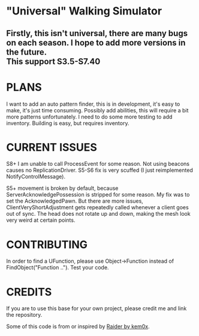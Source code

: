 # "Universal" Walking Simulator
## Firstly, this isn't universal, there are many bugs on each season. I hope to add more versions in the future. <br>This support S3.5-S7.40

# PLANS

I want to add an auto pattern finder, this is in development, it's easy to make, it's just time consuming.
Possibly add abilities, this will require a bit more patterns unfortunately.
I need to do some more testing to add inventory.
Building is easy, but requires inventory.

# CURRENT ISSUES

S8+ I am unable to call ProcessEvent for some reason.
Not using beacons causes no ReplicationDriver.
S5-S6 fix is very scuffed (I just reimplemented NotifyControlMessage).

S5+ movement is broken by default, because ServerAcknowledgePossession is stripped for some reason.
My fix was to set the AcknowledgedPawn. But there are more issues, ClientVeryShortAdjustment gets repeatedly called whenever a client goes out of sync.
The head does not rotate up and down, making the mesh look very weird at certain points.

# CONTRIBUTING

In order to find a UFunction, please use Object->Function instead of FindObject("Function ..").
Test your code.

# CREDITS

If you are to use this base for your own project, please credit me and link the repository.

Some of this code is from or inspired by <a href="https://github.com/kem0x/raider3.5">Raider by kem0x</a>.
